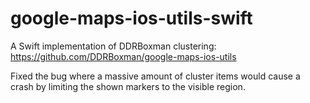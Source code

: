# google-maps-ios-utils-swift
A Swift implementation of DDRBoxman clustering: 
https://github.com/DDRBoxman/google-maps-ios-utils

Fixed the bug where a massive amount of cluster items would cause a crash by limiting the shown markers to the visible region.
